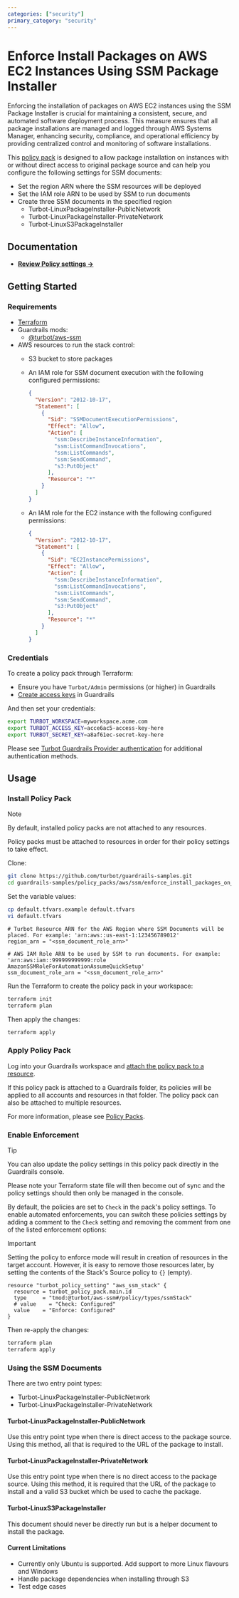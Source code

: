 ```yaml
---
categories: ["security"]
primary_category: "security"
---
```


# Enforce Install Packages on AWS EC2 Instances Using SSM Package Installer

Enforcing the installation of packages on AWS EC2 instances using the SSM Package Installer is crucial for maintaining a consistent, secure, and automated software deployment process. This measure ensures that all package installations are managed and logged through AWS Systems Manager, enhancing security, compliance, and operational efficiency by providing centralized control and monitoring of software installations.

This [policy pack](https://turbot.com/guardrails/docs/concepts/resources/smart-folders) is designed to allow package installation on instances with or without direct access to original package source and can help you configure the following settings for SSM documents:

- Set the region ARN where the SSM resources will be deployed
- Set the IAM role ARN to be used by SSM to run documents
- Create three SSM documents in the specified region
  - Turbot-LinuxPackageInstaller-PublicNetwork
  - Turbot-LinuxPackageInstaller-PrivateNetwork
  - Turbot-LinuxS3PackageInstaller

## Documentation

- **[Review Policy settings →](https://hub-guardrails-turbot-com-git-development-turbot.vercel.app/policy-packs/enforce_install_packages_on_ec2_instances_using_ssm_package_installer/settings)**

## Getting Started

### Requirements

- [Terraform](https://developer.hashicorp.com/terraform/tutorials/aws-get-started/install-cli)
- Guardrails mods:
  - [@turbot/aws-ssm](https://hub-guardrails-turbot-com-git-development-turbot.vercel.app/aws/mods/aws-ssm)
- AWS resources to run the stack control:
  - S3 bucket to store packages
  - An IAM role for SSM document execution with the following configured permissions:

    ```json
    {
      "Version": "2012-10-17",
      "Statement": [
        {
          "Sid": "SSMDocumentExecutionPermissions",
          "Effect": "Allow",
          "Action": [
            "ssm:DescribeInstanceInformation",
            "ssm:ListCommandInvocations",
            "ssm:ListCommands",
            "ssm:SendCommand",
            "s3:PutObject"
          ],
          "Resource": "*"
        }
      ]
    }
    ```

  - An IAM role for the EC2 instance with the following configured permissions:

    ```json
    {
      "Version": "2012-10-17",
      "Statement": [
        {
          "Sid": "EC2InstancePermissions",
          "Effect": "Allow",
          "Action": [
            "ssm:DescribeInstanceInformation",
            "ssm:ListCommandInvocations",
            "ssm:ListCommands",
            "ssm:SendCommand",
            "s3:PutObject"
          ],
          "Resource": "*"
        }
      ]
    }
    ```

### Credentials

To create a policy pack through Terraform:

- Ensure you have `Turbot/Admin` permissions (or higher) in Guardrails
- [Create access keys](https://turbot.com/guardrails/docs/guides/iam/access-keys#generate-a-new-guardrails-api-access-key) in Guardrails

And then set your credentials:

```sh
export TURBOT_WORKSPACE=myworkspace.acme.com
export TURBOT_ACCESS_KEY=acce6ac5-access-key-here
export TURBOT_SECRET_KEY=a8af61ec-secret-key-here
```

Please see [Turbot Guardrails Provider authentication](https://registry.terraform.io/providers/turbot/turbot/latest/docs#authentication) for additional authentication methods.

## Usage

### Install Policy Pack

> [!NOTE]
> By default, installed policy packs are not attached to any resources.
>
> Policy packs must be attached to resources in order for their policy settings to take effect.

Clone:

```sh
git clone https://github.com/turbot/guardrails-samples.git
cd guardrails-samples/policy_packs/aws/ssm/enforce_install_packages_on_ec2_instances_using_ssm_package_installer
```

Set the variable values:

```sh
cp default.tfvars.example default.tfvars
vi default.tfvars
```

```hcl
# Turbot Resource ARN for the AWS Region where SSM Documents will be placed. For example: 'arn:aws::us-east-1:123456789012'
region_arn = "<ssm_document_role_arn>"

# AWS IAM Role ARN to be used by SSM to run documents. For example: 'arn:aws:iam::999999999999:role AmazonSSMRoleForAutomationAssumeQuickSetup'
ssm_document_role_arn = "<ssm_document_role_arn>"
```

Run the Terraform to create the policy pack in your workspace:

```sh
terraform init
terraform plan
```

Then apply the changes:

```sh
terraform apply
```

### Apply Policy Pack

Log into your Guardrails workspace and [attach the policy pack to a resource](https://turbot.com/guardrails/docs/guides/working-with-folders/smart#attach-a-smart-folder-to-a-resource).

If this policy pack is attached to a Guardrails folder, its policies will be applied to all accounts and resources in that folder. The policy pack can also be attached to multiple resources.

For more information, please see [Policy Packs](https://turbot.com/guardrails/docs/concepts/resources/smart-folders).

### Enable Enforcement

> [!TIP]
> You can also update the policy settings in this policy pack directly in the Guardrails console.
>
> Please note your Terraform state file will then become out of sync and the policy settings should then only be managed in the console.

By default, the policies are set to `Check` in the pack's policy settings. To enable automated enforcements, you can switch these policies settings by adding a comment to the `Check` setting and removing the comment from one of the listed enforcement options:

> [!IMPORTANT]
> Setting the policy to enforce mode will result in creation of resources in the target account. However, it is easy to remove those resources later, by setting the contents of the Stack's Source policy to `{}` (empty).

```hcl
resource "turbot_policy_setting" "aws_ssm_stack" {
  resource = turbot_policy_pack.main.id
  type     = "tmod:@turbot/aws-ssm#/policy/types/ssmStack"
  # value    = "Check: Configured"
  value    = "Enforce: Configured"
}
```

Then re-apply the changes:

```sh
terraform plan
terraform apply
```

### Using the SSM Documents

There are two entry point types:

- Turbot-LinuxPackageInstaller-PublicNetwork
- Turbot-LinuxPackageInstaller-PrivateNetwork

#### Turbot-LinuxPackageInstaller-PublicNetwork

Use this entry point type when there is direct access to the package source.
Using this method, all that is required to the URL of the package to install.

#### Turbot-LinuxPackageInstaller-PrivateNetwork

Use this entry point type when there is no direct access to the package source.
Using this method, it is required that the URL of the package to install and a valid S3 bucket which be used to cache the package.

#### Turbot-LinuxS3PackageInstaller

This document should never be directly run but is a helper document to install the package.

#### Current Limitations

- Currently only Ubuntu is supported. Add support to more Linux flavours and Windows
- Handle package dependencies when installing through S3
- Test edge cases
